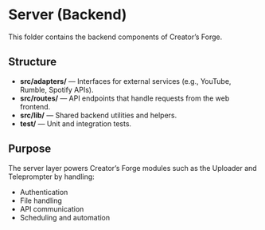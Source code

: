 # Server (Backend)

This folder contains the backend components of Creator’s Forge.

## Structure
- **src/adapters/** — Interfaces for external services (e.g., YouTube, Rumble, Spotify APIs).
- **src/routes/** — API endpoints that handle requests from the web frontend.
- **src/lib/** — Shared backend utilities and helpers.
- **test/** — Unit and integration tests.

## Purpose
The server layer powers Creator’s Forge modules such as the Uploader and Teleprompter by handling:
- Authentication
- File handling
- API communication
- Scheduling and automation
